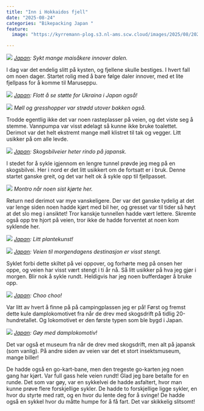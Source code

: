 ```yaml
---
title: "Inn i Hokkaidos fjell"
date: "2025-08-24"
categories: "Bikepacking Japan "
feature:
  image: "https://kyrremann-plog.s3.nl-ams.scw.cloud/images/2025/08/20250824_095328.jpg"

---
```



![](https://kyrremann-plog.s3.nl-ams.scw.cloud/images/2025/08/20250824_095328.jpg)
*[Japan](https://www.google.com/maps/place/44.3084557,143.3655688): Sykt mange maisåkere innover dalen.*

I dag var det endelig slitt på kysten, og fjellene skulle bestiges. I hvert fall om noen dager. Startet rolig med å bare følge daler innover, med et lite fjellpass for å komme til Maruseppu.


![](https://kyrremann-plog.s3.nl-ams.scw.cloud/images/2025/08/20250824_101352.jpg)
*[Japan](https://www.google.com/maps/place/44.25079829972222,143.36276499972223): Flott å se støtte for Ukraina i Japan også!*


![](https://kyrremann-plog.s3.nl-ams.scw.cloud/images/2025/08/20250824_104548.jpg)
*Møll og gresshopper var strødd utover bakken også.*

Trodde egentlig ikke det var noen rasteplasser på veien, og det viste seg å stemme. Vannpumpa var visst ødelagt så kunne ikke bruke toalettet. Derimot var det helt ekstremt mange møll klistret til tak og vegger. Litt usikker på om alle levde.


![](https://kyrremann-plog.s3.nl-ams.scw.cloud/images/2025/08/20250824_115219.jpg)
*[Japan](https://www.google.com/maps/place/44.06506879972222,143.31508479972223): Skogsbilveier heter rindo på japansk.*

I stedet for å sykle igjennom en lengre tunnel prøvde jeg meg på en skogsbilvei. Her i nord er det litt usikkert om de fortsatt er i bruk. Denne startet ganske greit, og det var helt ok å sykle opp til fjellpasset.


![](https://kyrremann-plog.s3.nl-ams.scw.cloud/images/2025/08/20250824_122840.jpg)
*Montro når noen sist kjørte her.*

Return ned derimot var mye vanskeligere. Der var det ganske tydelig at det var lenge siden noen hadde kjørt med bil her, og gresset var til tider så høyt at det slo meg i ansiktet! Tror kanskje tunnellen hadde vært lettere. Skremte også opp tre hjort på veien, tror ikke de hadde forventet at noen kom syklende her.


![](https://kyrremann-plog.s3.nl-ams.scw.cloud/images/2025/08/20250824_135247.jpg)
*[Japan](https://www.google.com/maps/place/44.0011785,143.33779219972223): Litt plantekunst!*


![](https://kyrremann-plog.s3.nl-ams.scw.cloud/images/2025/08/20250824_140105.jpg)
*[Japan](https://www.google.com/maps/place/43.9825638,143.33764519972223): Veien til morgendagens destinasjon er visst stengt.*

Syklet forbi dette skiltet på vei oppover, og forhørte meg på onsen her oppe, og veien har visst vært stengt i ti år nå. Så litt usikker på hva jeg gjør i morgen. Blir nok å sykle rundt. Heldigvis har jeg noen bufferdager å bruke opp.


![](https://kyrremann-plog.s3.nl-ams.scw.cloud/images/2025/08/20250824_160840.jpg)
*[Japan](https://www.google.com/maps/place/43.93424459972222,143.33583079972223): Choo choo!*

Var litt av hvert å finne på på campingplassen jeg er på! Først og fremst dette kule damplokomotivet fra når de drev med skogsdrift på tidlig 20-hundretallet. Og lokomotivet er den første typen som ble bygd i Japan.


![](https://kyrremann-plog.s3.nl-ams.scw.cloud/images/2025/08/20250824_163004.jpg)
*[Japan](https://www.google.com/maps/place/43.9314052,143.33434909972223): Gøy med damplokomotiv!*

Det var også et museum fra når de drev med skogsdrift, men alt på japansk (som vanlig). På andre siden av veien var det et stort insektsmuseum, mange biller!

De hadde også en go-kart-bane, men den tregeste go-karten jeg noen gang har kjørt. Var full gass hele veien rundt! Glad jeg bare betalte for en runde. Det som var gøy, var en sykkelvei de hadde asfaltert, hvor man kunne prøve flere forskjellige sykler. De hadde to forskjellige ligge sykler, en hvor du styrte med ratt, og en hvor du lente deg for å svinge! De hadde også en sykkel hvor du måtte humpe for å få fart. Det var skikkelig slitsomt!